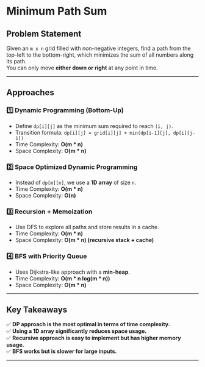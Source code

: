 # Minimum Path Sum

## Problem Statement
Given an `m x n` grid filled with non-negative integers, find a path from the top-left to the bottom-right, which minimizes the sum of all numbers along its path.  
You can only move **either down or right** at any point in time.

---

## Approaches

### **1️⃣ Dynamic Programming (Bottom-Up)**
- Define `dp[i][j]` as the minimum sum required to reach `(i, j)`.
- Transition formula: `dp[i][j] = grid[i][j] + min(dp[i-1][j], dp[i][j-1])`
- Time Complexity: **O(m * n)**
- Space Complexity: **O(m * n)**

### **2️⃣ Space Optimized Dynamic Programming**
- Instead of `dp[m][n]`, we use a **1D array** of size `n`.
- Time Complexity: **O(m * n)**
- Space Complexity: **O(n)**

### **3️⃣ Recursion + Memoization**
- Use DFS to explore all paths and store results in a cache.
- Time Complexity: **O(m * n)**
- Space Complexity: **O(m * n) (recursive stack + cache)**

### **4️⃣ BFS with Priority Queue**
- Uses Dijkstra-like approach with a **min-heap**.
- Time Complexity: **O(m * n log(m * n))**
- Space Complexity: **O(m * n)**

---

## Key Takeaways
✅ **DP approach is the most optimal in terms of time complexity.**  
✅ **Using a 1D array significantly reduces space usage.**  
✅ **Recursive approach is easy to implement but has higher memory usage.**  
✅ **BFS works but is slower for large inputs.**  

---
